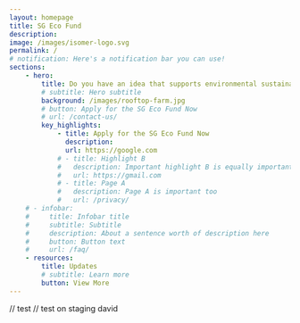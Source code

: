 ```yaml
---
layout: homepage
title: SG Eco Fund
description: 
image: /images/isomer-logo.svg
permalink: /
# notification: Here's a notification bar you can use!
sections:
    - hero:
        title: Do you have an idea that supports environmental sustainability and involves the community?
        # subtitle: Hero subtitle
        background: /images/rooftop-farm.jpg
        # button: Apply for the SG Eco Fund Now
        # url: /contact-us/
        key_highlights:
            - title: Apply for the SG Eco Fund Now
              description:
              url: https://google.com
            # - title: Highlight B
            #   description: Important highlight B is equally important
            #   url: https://gmail.com
            # - title: Page A
            #   description: Page A is important too
            #   url: /privacy/
    # - infobar:
    #     title: Infobar title
    #     subtitle: Subtitle
    #     description: About a sentence worth of description here
    #     button: Button text
    #     url: /faq/
    - resources:
        title: Updates
        # subtitle: Learn more
        button: View More
---
```


// test
// test on staging david